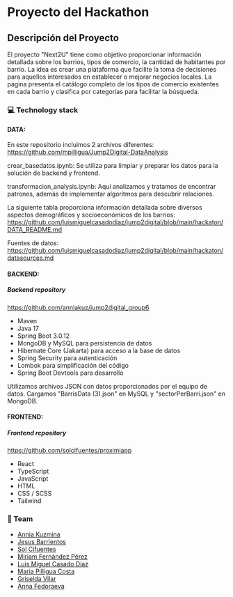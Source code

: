 # Proyecto del Hackathon 

## Descripción del Proyecto
El proyecto "Next2U" tiene como objetivo proporcionar información detallada sobre los barrios, tipos de comercio, la cantidad de habitantes por barrio. 
La idea es crear una plataforma que facilite la toma de decisiones para aquellos interesados en establecer o mejorar negocios locales. 
La pagina presenta el catálogo completo de los tipos de comercio existentes en cada barrio y clasifica por categorías para facilitar la búsqueda.

### ️💻 Technology stack

#### DATA:

En este repositorio incluimos 2 archivos diferentes:
https://github.com/mpilligua/Jump2Digital-DataAnalysis

crear_basedatos.ipynb: Se utiliza para limpiar y preparar los datos para la solución de backend y frontend.

transformacion_analysis.ipynb: Aquí analizamos y tratamos de encontrar patrones, además de implementar algoritmos para descubrir relaciones.


La siguiente tabla proporciona información detallada sobre diversos aspectos demográficos y socioeconómicos de los barrios:
https://github.com/luismiguelcasadodiaz/jump2digital/blob/main/hackaton/DATA_README.md

Fuentes de datos:
https://github.com/luismiguelcasadodiaz/jump2digital/blob/main/hackaton/datasources.md

#### BACKEND:
##### Backend repository
https://github.com/anniakuz/jump2digital_group6

- Maven
- Java 17
- Spring Boot 3.0.12
- MongoDB y MySQL para persistencia de datos
- Hibernate Core (Jakarta) para acceso a la base de datos
- Spring Security para autenticación 
- Lombok para simplificación del código
- Spring Boot Devtools para desarrollo

Utilizamos archivos JSON con datos proporcionados por el equipo de datos. Cargamos "BarrisData (3).json" en MySQL y "sectorPerBarri.json" en MongoDB.

#### FRONTEND:
##### Frontend repository
https://github.com/solcifuentes/proximiapp
- React
- TypeScript
- JavaScript
- HTML
- CSS / SCSS
- Tailwind

### 🤝 Team

- [Annia Kuzmina](https://github.com/anniakuz)
- [Jesus Barrientos](https://github.com/jesusbarrientos)
- [Sol Cifuentes](https://github.com/solcifuentes)
- [Miriam Fernández Pérez](https://github.com/miriamfernandezperez)
- [Luis Miguel Casado Díaz](https://github.com/luismiguelcasadodiaz)
- [Maria Pilligua Costa](https://github.com/mpilligua)
- [Griselda Vilar](https://github.com/GriseldaVilar)
- [Anna Fedoraeva](https://github.com/AnnaFedoraeva)
